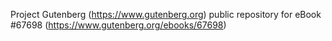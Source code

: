 Project Gutenberg (https://www.gutenberg.org) public repository for eBook #67698 (https://www.gutenberg.org/ebooks/67698)
